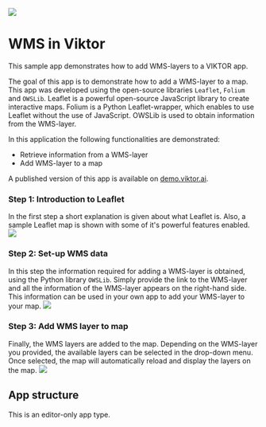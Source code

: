 ![](https://img.shields.io/badge/SDK-v13.8.0-blue) <Please check version is the same as specified in requirements.txt>

# WMS in Viktor
This sample app demonstrates how to add WMS-layers to a VIKTOR app.

The goal of this app is to demonstrate how to add a WMS-layer to a map. This app was developed using the 
open-source libraries `Leaflet`, `Folium` and `OWSLib`. Leaflet is a powerful open-source JavaScript library to create 
interactive maps. Folium is a Python Leaflet-wrapper, which enables to use Leaflet without the use of JavaScript. 
OWSLib is used to obtain information from the WMS-layer.

In this application the following functionalities are demonstrated:
- Retrieve information from a WMS-layer 
- Add WMS-layer to a map

A published version of this app is available on [demo.viktor.ai](https://demo.viktor.ai/public/gis-analysis).

### Step 1: Introduction to Leaflet
In the first step a short explanation is given about what Leaflet is. Also, a sample Leaflet map is shown with some of 
it's powerful features enabled.
![](resources/upload-file.gif)

### Step 2: Set-up WMS data
In this step the information required for adding a WMS-layer is obtained, using the Python library `OWSLib`. Simply 
provide the link to the WMS-layer and all the information of the WMS-layer appears on the right-hand side. This 
information can be used in your own app to add your WMS-layer to your map.
![](resources/upload-file.gif)

### Step 3: Add WMS layer to map
Finally, the WMS layers are added to the map. Depending on the WMS-layer you provided, the available layers can be 
selected in the drop-down menu. Once selected, the map will automatically reload and display the layers on the map.
![](resources/set-filter.gif)

## App structure
This is an editor-only app type.
